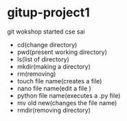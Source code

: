 # gitup-project1
git wokshop started
cse
sai
- cd(change directory)
- pwd(present working directory)
- ls(list of directory)
- mkdir(making a directory)
- rm(removing)
- touch file name(creates a file)
- nano file name(edit a file )
- python file name(executes a .py file)
- mv old new(changes the file name)
- rmdir(removing directory)

